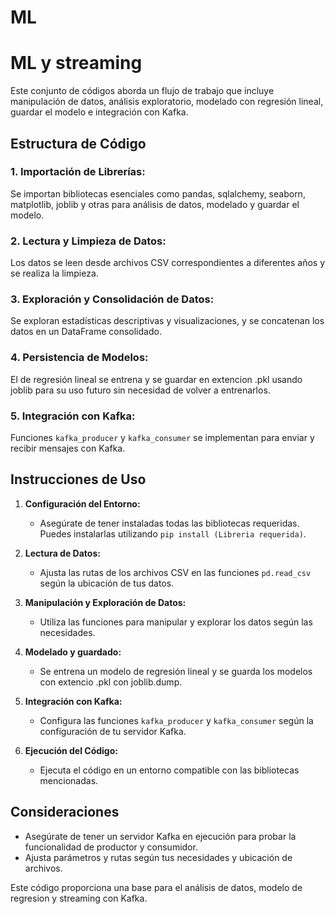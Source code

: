 # ML
# ML y streaming

Este conjunto de códigos aborda un flujo de trabajo que incluye manipulación de datos, análisis exploratorio, modelado con regresión lineal, guardar el modelo e integración con Kafka.
## Estructura de Código

### 1. Importación de Librerías:
Se importan bibliotecas esenciales como pandas, sqlalchemy, seaborn, matplotlib, joblib y otras para análisis de datos, modelado y guardar el modelo.

### 2. Lectura y Limpieza de Datos:
Los datos se leen desde archivos CSV correspondientes a diferentes años y se realiza la limpieza.

### 3. Exploración y Consolidación de Datos:
Se exploran estadísticas descriptivas y visualizaciones, y se concatenan los datos en un DataFrame consolidado.

### 4. Persistencia de Modelos:
El de regresión lineal se entrena y se guardar en extencion .pkl usando joblib para su uso futuro sin necesidad de volver a entrenarlos.

### 5. Integración con Kafka:
Funciones `kafka_producer` y `kafka_consumer` se implementan para enviar y recibir mensajes con Kafka.


## Instrucciones de Uso

1. **Configuración del Entorno:**
   - Asegúrate de tener instaladas todas las bibliotecas requeridas. Puedes instalarlas utilizando `pip install (Libreria requerida)`.

2. **Lectura de Datos:**
   - Ajusta las rutas de los archivos CSV en las funciones `pd.read_csv` según la ubicación de tus datos.

3. **Manipulación y Exploración de Datos:**
   - Utiliza las funciones para manipular y explorar los datos según las necesidades.

4. **Modelado y guardado:**
   - Se entrena un modelo de regresión lineal y se guarda los modelos con extencio .pkl con joblib.dump.

5. **Integración con Kafka:**
   - Configura las funciones `kafka_producer` y `kafka_consumer` según la configuración de tu servidor Kafka.

6. **Ejecución del Código:**
   - Ejecuta el código en un entorno compatible con las bibliotecas mencionadas.

## Consideraciones

- Asegúrate de tener un servidor Kafka en ejecución para probar la funcionalidad de productor y consumidor.
- Ajusta parámetros y rutas según tus necesidades y ubicación de archivos.

Este código proporciona una base para el análisis de datos, modelo de regresion y streaming con Kafka. 
